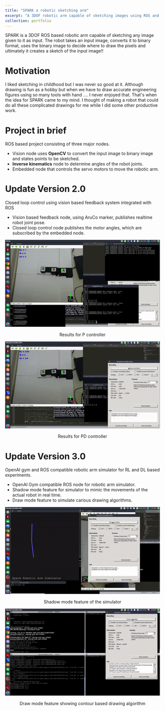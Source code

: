 ```yaml
---
title: "SPARK a robotic sketching arm"
excerpt: "A 3DOF robotic arm capable of sketching images using ROS and OpenCV <br/><img src='/images/2.gif'>"
collection: portfolio
---
```


SPARK is a 3DOF ROS based robotic arm capable of sketching any image given to it as input. The robot takes an input image, converts it to binary format, uses the binary image to decide where to draw the pixels and ultimately it creates a sketch of the input image!!


Motivation
==========

I liked sketching in childhood but I was never so good at it. Although drawing is fun as a hobby but when we have to draw accurate engineering figures using so many tools with hand .... I never enjoyed that. That's when the idea for SPARK came to my mind. I thought of making a robot that could do all these complicated drawings for me while I did some other productive work.


Project in brief
================

ROS based project consisting of three major nodes.
* Vision node uses **OpenCV** to convert the input image to binary image and states points to be sketched.
* **Inverse kinematics** node to determine angles of the robot joints.
* Embedded node that controls the servo motors to move the robotic arm.


Update Version 2.0
==================

Closed loop control using vision based feedback system integrated with ROS
* Vision based feedback node, using AruCo marker, publishes realtime robot joint pose.
* Closed loop control node publishes the motor angles, which are subscribed by the embedded node.

<p align='center'>
  <img src='/images/spark-pid1.gif'>
</p>
<p align='center'>
    Results for P controller
</p>

<p align='center'>
  <img src='/images/2.gif'>
</p>
<p align='center'>
    Results for PD controller
</p>


Update Version 3.0
==================

OpenAI gym and ROS compatible robotic arm simulator for RL and DL based experiments. 
* OpenAI Gym compatible ROS node for robotic arm simulator.
* Shadow mode feature for simulator to mimic the movements of the actual robot in real time.
* Draw mode feature to simulate carious drawing algorithms.

<p align='center'>
  <img src='/images/3.gif'>
</p>
<p align='center'>
  Shadow mode feature of the simulator
</p>

<p align='center'>
  <img src='/images/spark1.gif'>
</p>
<p align='center'>
  Draw mode feature showing contour based drawing algorithm
</p>


